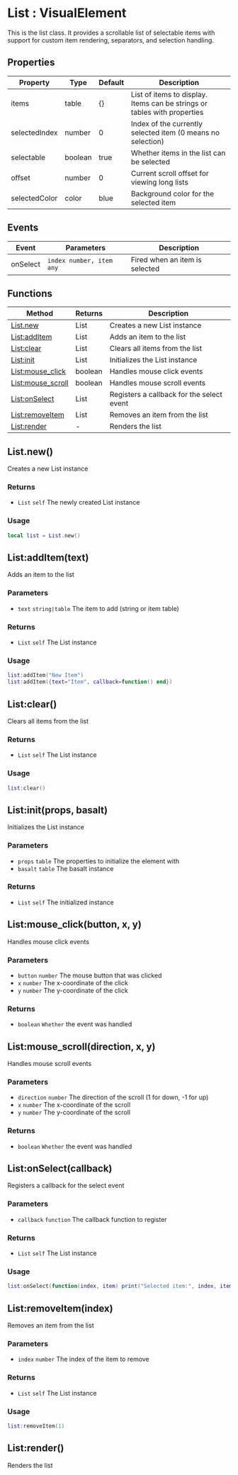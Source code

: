 # List : VisualElement
This is the list class. It provides a scrollable list of selectable items with support for 
custom item rendering, separators, and selection handling.

## Properties

|Property|Type|Default|Description|
|---|---|---|---|
|items|table|{}|List of items to display. Items can be strings or tables with properties
|selectedIndex|number|0|Index of the currently selected item (0 means no selection)
|selectable|boolean|true|Whether items in the list can be selected
|offset|number|0|Current scroll offset for viewing long lists
|selectedColor|color|blue|Background color for the selected item

## Events

|Event|Parameters|Description|
|---|---|---|
|onSelect|`index number, item any`|Fired when an item is selected|

## Functions

|Method|Returns|Description|
|---|---|---|
|[List.new](#List.new)|List|Creates a new List instance
|[List:addItem](#List:addItem)|List|Adds an item to the list
|[List:clear](#List:clear)|List|Clears all items from the list
|[List:init](#List:init)|List|Initializes the List instance
|[List:mouse_click](#List:mouse_click)|boolean|Handles mouse click events
|[List:mouse_scroll](#List:mouse_scroll)|boolean|Handles mouse scroll events
|[List:onSelect](#List:onSelect)|List|Registers a callback for the select event
|[List:removeItem](#List:removeItem)|List|Removes an item from the list
|[List:render](#List:render)|-|Renders the list

## List.new()
Creates a new List instance

### Returns
* `List` `self` The newly created List instance

### Usage
 ```lua
local list = List.new()
```

## List:addItem(text)
Adds an item to the list

### Parameters
* `text` `string|table` The item to add (string or item table)

### Returns
* `List` `self` The List instance

### Usage
 ```lua
list:addItem("New Item")
list:addItem({text="Item", callback=function() end})
```

## List:clear()
Clears all items from the list

### Returns
* `List` `self` The List instance

### Usage
 ```lua
list:clear()
```

## List:init(props, basalt)
Initializes the List instance

### Parameters
* `props` `table` The properties to initialize the element with
* `basalt` `table` The basalt instance

### Returns
* `List` `self` The initialized instance

## List:mouse_click(button, x, y)
Handles mouse click events

### Parameters
* `button` `number` The mouse button that was clicked
* `x` `number` The x-coordinate of the click
* `y` `number` The y-coordinate of the click

### Returns
* `boolean` `Whether` the event was handled

## List:mouse_scroll(direction, x, y)
Handles mouse scroll events

### Parameters
* `direction` `number` The direction of the scroll (1 for down, -1 for up)
* `x` `number` The x-coordinate of the scroll
* `y` `number` The y-coordinate of the scroll

### Returns
* `boolean` `Whether` the event was handled

## List:onSelect(callback)
Registers a callback for the select event

### Parameters
* `callback` `function` The callback function to register

### Returns
* `List` `self` The List instance

### Usage
 ```lua
list:onSelect(function(index, item) print("Selected item:", index, item) end)
```

## List:removeItem(index)
Removes an item from the list

### Parameters
* `index` `number` The index of the item to remove

### Returns
* `List` `self` The List instance

### Usage
 ```lua
list:removeItem(1)
```

## List:render()
Renders the list


